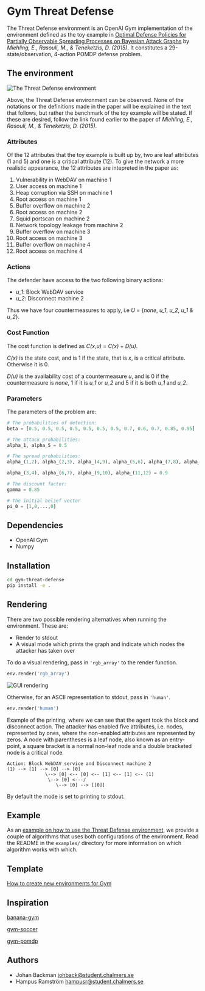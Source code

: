 # Gym Threat Defense
The Threat Defense environment is an OpenAI Gym implementation of the environment defined as the toy example in
[Optimal Defense Policies for Partially Observable Spreading Processes on
Bayesian Attack Graphs](https://www.researchgate.net/profile/Erik_Miehling/publication/283083610_Optimal_Defense_Policies_for_Partially_Observable_Spreading_Processes_on_Bayesian_Attack_Graphs/links/564e46b408aeafc2aab1b734/Optimal-Defense-Policies-for-Partially-Observable-Spreading-Processes-on-Bayesian-Attack-Graphs.pdf)
by *Miehling, E., Rasouli, M., & Teneketzis, D. (2015)*. It constitutes a
29-state/observation, 4-action POMDP defense problem.

## The environment
![The Threat Defense environment](threat_defense_environment.png?raw=true "The Threat Defense environment")

Above, the Threat Defense environment can be observed. None of the notations or the definitions made in the paper will be explained in the text that follows, but rather the benchmark of the toy example will be stated. If these are desired, follow the link found earlier to the paper of *Miehling, E., Rasouli, M., & Teneketzis, D. (2015)*.

### Attributes
Of the 12 attributes that the toy example is built up by, two are leaf attributes (1 and 5) and one is a critical attribute (12). To give the network a more realistic appearance, the 12 attributes are intepreted in the paper as:

1. Vulnerability in WebDAV on machine 1
2. User access on machine 1
3. Heap corruption via SSH on machine 1
4. Root access on machine 1
5. Buffer overflow on machine 2
6. Root access on machine 2
7. Squid portscan on machine 2
8. Network topology leakage from machine 2
9. Buffer overflow on machine 3
10. Root access on machine 3
11. Buffer overflow on machine 4
12. Root access on machine 4


### Actions
The defender have access to the two following binary actions:

* *u_1*: Block WebDAV service
* *u_2*: Disconnect machine 2

Thus we have four countermeasures to apply, i.e *U* = {*none*, *u_1*, *u_2*, *u_1* *&* *u_2*}.

### Cost Function
The cost function is defined as *C(x,u)* = *C(x)* + *D(u)*.

*C(x)* is the state cost, and is 1 if the state, that is *x*, is a critical attribute. Otherwise it is 0.

*D(u)* is the availability cost of a countermeasure *u*, and is 0 if the countermeasure is *none*, 1 if it is *u_1* or *u_2* and 5 if it is both *u_1* and *u_2*.

### Parameters
The parameters of the problem are:

```python
# The probabilities of detection:
beta = [0.5, 0.5, 0.5, 0.5, 0.5, 0.5, 0.5, 0.7, 0.6, 0.7, 0.85, 0.95]

# The attack probabilities:
alpha_1, alpha_5 = 0.5

# The spread probabilities:
alpha_(1,2), alpha_(2,3), alpha_(4,9), alpha_(5,6), alpha_(7,8), alpha_(8,9), alpha_(8,11), alpha_(10,11) = 0.8

alpha_(3,4), alpha_(6,7), alpha_(9,10), alpha_(11,12) = 0.9

# The discount factor:
gamma = 0.85

# The initial belief vector
pi_0 = [1,0,...,0]
```

## Dependencies
- OpenAI Gym
- Numpy

## Installation

```bash
cd gym-threat-defense
pip install -e .
```

## Rendering
There are two possible rendering alternatives when running the environment. These are:

* Render to stdout
* A visual mode which prints the graph and indicate which nodes the attacker has taken over

To do a visual rendering, pass in ```'rgb_array'``` to the render function.

```python
env.render('rgb_array')
```

![GUI rendering](rendering.png?raw=true "GUI rendering")

Otherwise, for an ASCII representation to stdout, pass in ```'human'```.

```python
env.render('human')
```

Example of the printing, where we can see that the agent took the block and disconnect action. The attacker has enabled five attributes, i.e. nodes, represented by
ones, where the non-enabled attributes are represented by zeros. A node with parentheses is a leaf node, also known as
an entry-point, a square bracket is a normal non-leaf node and a double
bracketed node is a critical node.

```
Action: Block WebDAV service and Disconnect machine 2
(1) --> [1] --> [0] --> [0]
		      \--> [0] <-- [0] <-- [1] <-- [1] <-- (1)
			   \--> [0] <---/
				  \--> [0] --> [[0]]
```

By default the mode is set to printing to stdout.

## Example
As an [example on how to use the Threat Defense environment](examples/), we provide a couple of algorithms that
uses both configurations of the environment. Read the README in the ```examples/``` directory for more information
on which algorithm works with which.

## Template
[How to create new environments for Gym](https://github.com/openai/gym/tree/master/gym/envs#how-to-create-new-environments-for-gym)

## Inspiration
[banana-gym](https://github.com/MartinThoma/banana-gym)

[gym-soccer](https://github.com/openai/gym-soccer)

[gym-pomdp](https://github.com/d3sm0/gym_pomdp)

## Authors
* Johan Backman <johback@student.chalmers.se>
* Hampus Ramström <hampusr@student.chalmers.se>
